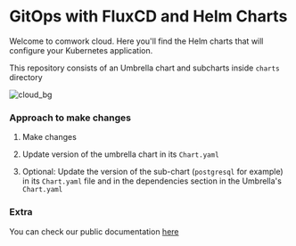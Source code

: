 # GitOps with FluxCD and Helm Charts

Welcome to comwork cloud. Here you'll find the Helm charts that will configure your Kubernetes application.

This repository consists of an Umbrella chart and subcharts inside `charts` directory

![cloud_bg](https://gitlab.comwork.io/comwork_public/comwork_cloud/-/raw/main/img/cloud_bg.png)

### Approach to make changes

1. Make changes

2. Update version of the umbrella chart in its `Chart.yaml`

3. Optional: Update the version of the sub-chart (`postgresql` for example) in its `Chart.yaml` file and in the dependencies section in the Umbrella's `Chart.yaml`

### Extra

You can check our public documentation [here](https://gitlab.comwork.io/comwork_public/comwork_cloud)
